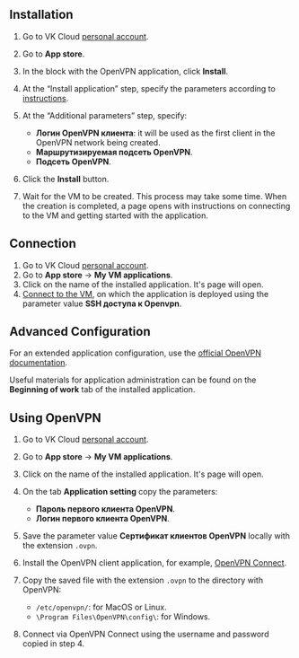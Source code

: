## Installation

1. Go to VK Cloud [personal account](https://mcs.mail.ru/app/en).
1. Go to **App store**.
1. In the block with the OpenVPN application, click **Install**.
1. At the “Install application” step, specify the parameters according to [instructions](../../mp-start/).
1. At the “Additional parameters” step, specify:

   - **Логин OpenVPN клиента**: it will be used as the first client in the OpenVPN network being created.
   - **Маршрутизируемая подсеть OpenVPN**.
   - **Подсеть OpenVPN**.

1. Click the **Install** button.
1. Wait for the VM to be created. This process may take some time. When the creation is completed, a page opens with instructions on connecting to the VM and getting started with the application.

## Connection

1. Go to VK Cloud [personal account](https://mcs.mail.ru/app/en).
1. Go to **App store** → **My VM applications**.
1. Click on the name of the installed application. It's page will open.
1. [Connect to the VM](/en/base/iaas/instructions/vm/vm-connect/vm-connect-nix), on which the application is deployed using the parameter value **SSH доступа к Openvpn**.

## Advanced Configuration

For an extended application configuration, use the [official OpenVPN documentation](https://openvpn.net/community-resources/).

<info>

Useful materials for application administration can be found on the **Beginning of work** tab of the installed application.

</info>

## Using OpenVPN

1. Go to VK Cloud [personal account](https://mcs.mail.ru/app/en).
1. Go to **App store** → **My VM applications**.
1. Click on the name of the installed application. It's page will open.
1. On the tab **Application setting** copy the parameters:

    - **Пароль первого клиента OpenVPN**.
    - **Логин первого клиента OpenVPN**.

1. Save the parameter value **Сертификат клиентов OpenVPN** locally with the extension `.ovpn`.
1. Install the OpenVPN client application, for example, [OpenVPN Connect](https://openvpn.net/vpn-client/).
1. Copy the saved file with the extension `.ovpn` to the directory with OpenVPN:

   - `/etc/openvpn/`: for MacOS or Linux.
   - `\Program Files\OpenVPN\config\`: for Windows.

1. Connect via OpenVPN Connect using the username and password copied in step 4.
